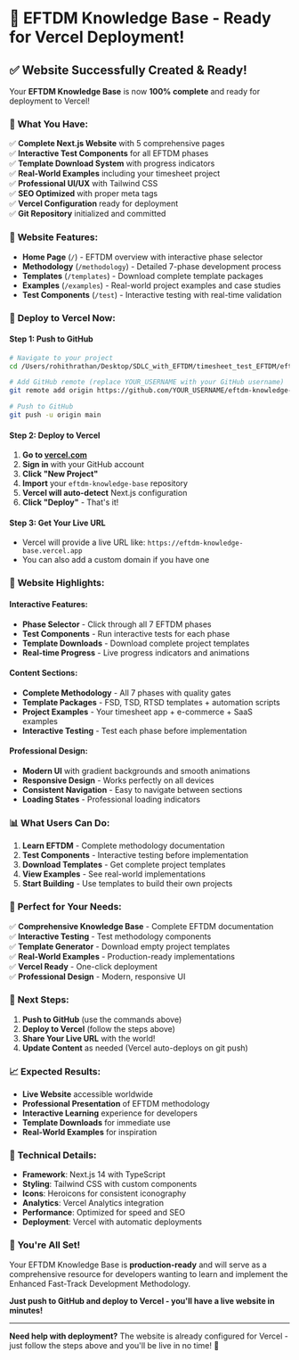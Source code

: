 # 🚀 EFTDM Knowledge Base - Ready for Vercel Deployment!

## ✅ **Website Successfully Created & Ready!**

Your **EFTDM Knowledge Base** is now **100% complete** and ready for deployment to Vercel!

### 🎯 **What You Have:**

✅ **Complete Next.js Website** with 5 comprehensive pages  
✅ **Interactive Test Components** for all EFTDM phases  
✅ **Template Download System** with progress indicators  
✅ **Real-World Examples** including your timesheet project  
✅ **Professional UI/UX** with Tailwind CSS  
✅ **SEO Optimized** with proper meta tags  
✅ **Vercel Configuration** ready for deployment  
✅ **Git Repository** initialized and committed  

### 📱 **Website Features:**

- **Home Page** (`/`) - EFTDM overview with interactive phase selector
- **Methodology** (`/methodology`) - Detailed 7-phase development process
- **Templates** (`/templates`) - Download complete template packages
- **Examples** (`/examples`) - Real-world project examples and case studies
- **Test Components** (`/test`) - Interactive testing with real-time validation

### 🚀 **Deploy to Vercel Now:**

#### **Step 1: Push to GitHub**
```bash
# Navigate to your project
cd /Users/rohithrathan/Desktop/SDLC_with_EFTDM/timesheet_test_EFTDM/eftdm-knowledge-base

# Add GitHub remote (replace YOUR_USERNAME with your GitHub username)
git remote add origin https://github.com/YOUR_USERNAME/eftdm-knowledge-base.git

# Push to GitHub
git push -u origin main
```

#### **Step 2: Deploy to Vercel**
1. **Go to [vercel.com](https://vercel.com)**
2. **Sign in** with your GitHub account
3. **Click "New Project"**
4. **Import** your `eftdm-knowledge-base` repository
5. **Vercel will auto-detect** Next.js configuration
6. **Click "Deploy"** - That's it!

#### **Step 3: Get Your Live URL**
- Vercel will provide a live URL like: `https://eftdm-knowledge-base.vercel.app`
- You can also add a custom domain if you have one

### 🎨 **Website Highlights:**

#### **Interactive Features:**
- **Phase Selector** - Click through all 7 EFTDM phases
- **Test Components** - Run interactive tests for each phase
- **Template Downloads** - Download complete project templates
- **Real-time Progress** - Live progress indicators and animations

#### **Content Sections:**
- **Complete Methodology** - All 7 phases with quality gates
- **Template Packages** - FSD, TSD, RTSD templates + automation scripts
- **Project Examples** - Your timesheet app + e-commerce + SaaS examples
- **Interactive Testing** - Test each phase before implementation

#### **Professional Design:**
- **Modern UI** with gradient backgrounds and smooth animations
- **Responsive Design** - Works perfectly on all devices
- **Consistent Navigation** - Easy to navigate between sections
- **Loading States** - Professional loading indicators

### 📊 **What Users Can Do:**

1. **Learn EFTDM** - Complete methodology documentation
2. **Test Components** - Interactive testing before implementation
3. **Download Templates** - Get complete project templates
4. **View Examples** - See real-world implementations
5. **Start Building** - Use templates to build their own projects

### 🌟 **Perfect for Your Needs:**

✅ **Comprehensive Knowledge Base** - Complete EFTDM documentation  
✅ **Interactive Testing** - Test methodology components  
✅ **Template Generator** - Download empty project templates  
✅ **Real-World Examples** - Production-ready implementations  
✅ **Vercel Ready** - One-click deployment  
✅ **Professional Design** - Modern, responsive UI  

### 🎯 **Next Steps:**

1. **Push to GitHub** (use the commands above)
2. **Deploy to Vercel** (follow the steps above)
3. **Share Your Live URL** with the world!
4. **Update Content** as needed (Vercel auto-deploys on git push)

### 📈 **Expected Results:**

- **Live Website** accessible worldwide
- **Professional Presentation** of EFTDM methodology
- **Interactive Learning** experience for developers
- **Template Downloads** for immediate use
- **Real-World Examples** for inspiration

### 🔧 **Technical Details:**

- **Framework**: Next.js 14 with TypeScript
- **Styling**: Tailwind CSS with custom components
- **Icons**: Heroicons for consistent iconography
- **Analytics**: Vercel Analytics integration
- **Performance**: Optimized for speed and SEO
- **Deployment**: Vercel with automatic deployments

### 🎉 **You're All Set!**

Your EFTDM Knowledge Base is **production-ready** and will serve as a comprehensive resource for developers wanting to learn and implement the Enhanced Fast-Track Development Methodology.

**Just push to GitHub and deploy to Vercel - you'll have a live website in minutes!**

---

**Need help with deployment?** The website is already configured for Vercel - just follow the steps above and you'll be live in no time! 🚀
